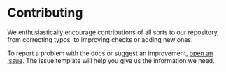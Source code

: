 # Contributing

We enthusiastically encourage contributions of all sorts to our repository, from correcting typos, to improving checks or adding new ones.

To report a problem with the docs or suggest an improvement, [open an issue](https://github.com/digitalocean/marketplace-partners/issues/new). The issue template will help you give us the information we need.
